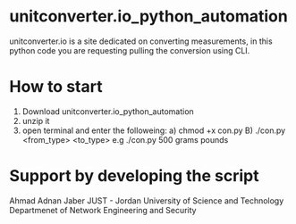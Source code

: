 # unitconverter.io_python_automation
unitconverter.io is a site dedicated on converting measurements, in this python code you are requesting pulling the conversion using CLI.
# How to start
1) Download unitconverter.io_python_automation
2) unzip it
3) open terminal and enter the followeing:
a) chmod +x con.py
B) ./con.py <value> <from_type> <to_type> e.g ./con.py 500 grams pounds

#  Support by developing the script
Ahmad Adnan Jaber
JUST - Jordan University of Science and Technology
Departmenet of Network Engineering and Security
